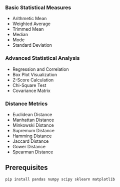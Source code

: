 

### Basic Statistical Measures
- Arithmetic Mean
- Weighted Average
- Trimmed Mean
- Median
- Mode
- Standard Deviation

### Advanced Statistical Analysis
- Regression and Correlation
- Box Plot Visualization
- Z-Score Calculation
- Chi-Square Test
- Covariance Matrix

### Distance Metrics
- Euclidean Distance
- Manhattan Distance
- Minkowski Distance
- Supremum Distance
- Hamming Distance
- Jaccard Distance
- Gower Distance
- Spearman Distance

## Prerequisites

```python
pip install pandas numpy scipy sklearn matplotlib
